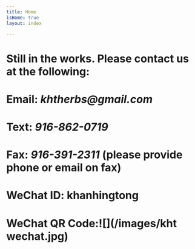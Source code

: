 ```yaml
---
title: Home
isHome: true
layout: index

---
```

# Still in the works. Please contact us at the following:

# Email: **_khtherbs@gmail.com_**

# Text: **_916-862-0719_**

# Fax: **_916-391-2311_** (please provide phone or email on fax)

# WeChat ID: **khanhingtong**

# WeChat QR Code:![](/images/kht wechat.jpg)